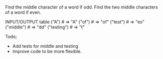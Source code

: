 Find the middle character of a word if odd.
Find the two middle characters of a word if even.

INPUT/OUTPUT table
("A") # => "A"
("of") # => "of"
("test") # => "es"
("middle") # => "dd"
("testing") # => "t"

Todo;
- Add tests for middle and testing
- Improve code to be more flexible.
